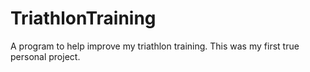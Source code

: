 # TriathlonTraining
 A program to help improve my triathlon training. This was my first true personal project.
